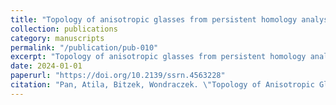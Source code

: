 ```yaml
---
title: "Topology of anisotropic glasses from persistent homology analysis"
collection: publications
category: manuscripts
permalink: "/publication/pub-010"
excerpt: "Topology of anisotropic glasses from persistent homology analysis"
date: 2024-01-01
paperurl: "https://doi.org/10.2139/ssrn.4563228"
citation: "Pan, Atila, Bitzek, Wondraczek. \"Topology of Anisotropic Glasses from Persistent Homology Analysis.\" <i></i>. ()."
---
```


